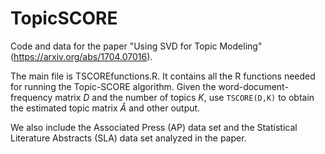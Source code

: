 # TopicSCORE
Code and data for the paper "Using SVD for Topic Modeling" (https://arxiv.org/abs/1704.07016).

The main file is TSCOREfunctions.R. It contains all the R functions needed for running the Topic-SCORE algorithm. Given the word-document-frequency matrix $D$ and the number of topics $K$, use $\texttt{TSCORE(D,K)}$ to obtain the estimated topic matrix $\hat{A}$ and other output.    

We also include the Associated Press (AP) data set and the Statistical Literature Abstracts (SLA) data set analyzed in the paper. 


